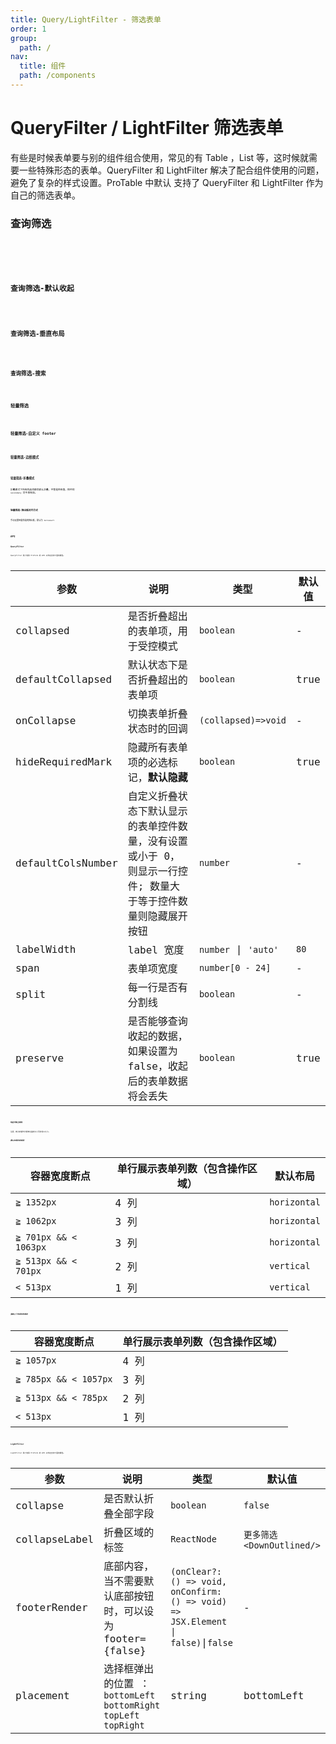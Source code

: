 ```yaml
---
title: Query/LightFilter - 筛选表单
order: 1
group:
  path: /
nav:
  title: 组件
  path: /components
---
```


# QueryFilter / LightFilter 筛选表单

有些是时候表单要与别的组件组合使用，常见的有 Table ，List 等，这时候就需要一些特殊形态的表单。QueryFilter 和 LightFilter 解决了配合组件使用的问题，避免了复杂的样式设置。ProTable 中默认 支持了 QueryFilter 和 LightFilter 作为自己的筛选表单。

### 查询筛选

<code src="./demos/query-filter.tsx" height="168px" title="查询筛选" />

<code src="./demos/query-filter-test.tsx" height="168px" title="查询筛选" debug/>

### 查询筛选-默认收起

<code src="./demos/query-filter-collapsed.tsx" height="56px" title="查询筛选-默认收起"/>

### 查询筛选-垂直布局

<code src="./demos/query-filter-vertical.tsx"  height="172px" title="查询筛选-垂直布局" />

### 查询筛选-搜索

<code src="./demos/search-filter.tsx" background="#f0f2f5" height="274px" title="查询筛选-搜索" />

### 轻量筛选

<code src="./demos/light-filter.tsx" height="86px" title="轻量筛选" />

### 轻量筛选-自定义 footer

<code src="./demos/light-filter-footer.tsx" height="86px" title="轻量筛选-自定义footer" />

### 轻量筛选-边框模式

<code src="./demos/light-filter-bordered.tsx" height="32px" title="轻量筛选-边框模式"/>

### 轻量筛选-折叠模式

折叠模式下所有的选项都会默认折叠，不管是否有值，控件的 `secondary` 将不再有效。

<code src="./demos/light-filter-collapse.tsx" height="40px" title="轻量筛选-折叠模式" />

### 轻量筛选-弹出框对齐方式

手动设置轻量筛选的弹出框，默认为 `bottomLeft`

<code src="./demos/light-filter-placement.tsx" height="40px" title="轻量筛选-弹出框对齐方式" />

## API

### QueryFilter

QueryFilter 除了继承 ProForm 的 API 以外还支持下面的属性。

| 参数 | 说明 | 类型 | 默认值 |
| --- | --- | --- | --- |
| collapsed | 是否折叠超出的表单项，用于受控模式 | `boolean` | - |
| defaultCollapsed | 默认状态下是否折叠超出的表单项 | `boolean` | true |
| onCollapse | 切换表单折叠状态时的回调 | `(collapsed)=>void` | - |
| hideRequiredMark | 隐藏所有表单项的必选标记，**默认隐藏** | `boolean` | true |
| defaultColsNumber | 自定义折叠状态下默认显示的表单控件数量，没有设置或小于 0，则显示一行控件; 数量大于等于控件数量则隐藏展开按钮 | `number` | - |
| labelWidth | label 宽度 | `number` \| `'auto'` | `80` |
| span | 表单项宽度 | `number[0 - 24]` | - |
| split | 每一行是否有分割线 | `boolean` | - |
| preserve | 是否能够查询收起的数据，如果设置为 false，收起后的表单数据将会丢失 | `boolean` | true |

#### 响应式断点规则

注意，断点的值均为表单容器的大小而非视口大小。

##### 默认布局时的规则

| 容器宽度断点          | 单行展示表单列数（包含操作区域） | 默认布局     |
| --------------------- | -------------------------------- | ------------ |
| `≧ 1352px`            | 4 列                             | `horizontal` |
| `≧ 1062px`            | 3 列                             | `horizontal` |
| `≧ 701px && < 1063px` | 3 列                             | `horizontal` |
| `≧ 513px && < 701px`  | 2 列                             | `vertical`   |
| `< 513px`             | 1 列                             | `vertical`   |

##### 强制上下布局时的规则

| 容器宽度断点          | 单行展示表单列数（包含操作区域） |
| --------------------- | -------------------------------- |
| `≧ 1057px`            | 4 列                             |
| `≧ 785px && < 1057px` | 3 列                             |
| `≧ 513px && < 785px`  | 2 列                             |
| `< 513px`             | 1 列                             |

### LightFilter

LightFilter 除了继承 ProForm 的 API 以外还支持下面的属性。

| 参数 | 说明 | 类型 | 默认值 |
| --- | --- | --- | --- |
| collapse | 是否默认折叠全部字段 | `boolean` | `false` |
| collapseLabel | 折叠区域的标签 | `ReactNode` | `更多筛选 <DownOutlined/>` |
| footerRender | 底部内容，当不需要默认底部按钮时，可以设为 footer={false} | `(onClear?: () => void, onConfirm: () => void) => JSX.Element \| false)`\|`false` | - |
| placement | 选择框弹出的位置 ：`bottomLeft` `bottomRight` `topLeft` `topRight` | string | bottomLeft |
